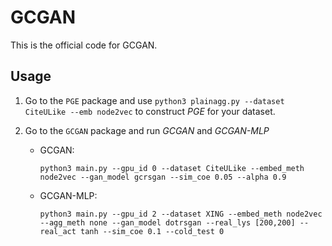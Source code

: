 # GCGAN
This is the official code for GCGAN.

## Usage
1. Go to the `PGE` package and use 
`python3 plainagg.py --dataset CiteULike --emb node2vec` 
to construct *PGE* for your dataset.

2. Go to the `GCGAN` package and run *GCGAN* and *GCGAN-MLP*
   - GCGAN:
   
      ```python3 main.py --gpu_id 0 --dataset CiteULike --embed_meth node2vec --gan_model gcrsgan --sim_coe 0.05 --alpha 0.9```

   - GCGAN-MLP:
   
      ```python3 main.py --gpu_id 2 --dataset XING --embed_meth node2vec --agg_meth none --gan_model dotrsgan --real_lys [200,200] --real_act tanh --sim_coe 0.1 --cold_test 0```

   
